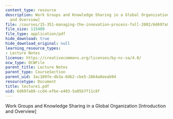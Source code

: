 ```yaml
---
content_type: resource
description: Work Groups and Knowledge Sharing in a Global Organization [Introduction
  and Overview]
file: /courses/15-351-managing-the-innovation-process-fall-2002/6d697a88ccd4efbee4035a05b7f11c8f_lecture1.pdf
file_size: 115409
file_type: application/pdf
hide_download: true
hide_download_original: null
learning_resource_types:
- Lecture Notes
license: https://creativecommons.org/licenses/by-nc-sa/4.0/
ocw_type: OCWFile
parent_title: Lecture Notes
parent_type: CourseSection
parent_uid: 3ac189fe-db3a-6db2-cbe5-2664a8eeab94
resourcetype: Document
title: lecture1.pdf
uid: 6d697a88-ccd4-efbe-e403-5a05b7f11c8f
---
```

Work Groups and Knowledge Sharing in a Global Organization [Introduction and Overview]